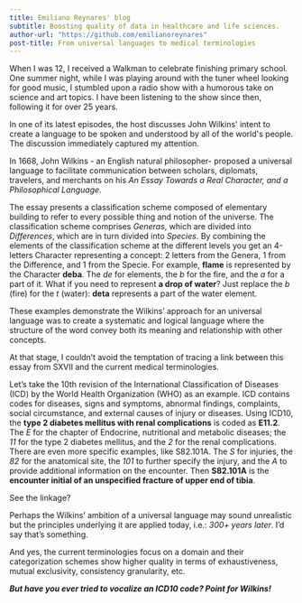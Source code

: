 ```yaml
---
title: Emiliano Reynares' blog
subtitle: Boosting quality of data in healthcare and life sciences.
author-url: "https://github.com/emilianoreynares"
post-title: From universal languages to medical terminologies
---
```


When I was 12, I received a Walkman to celebrate finishing primary school. One summer night, while I was playing around with the tuner wheel looking for good music, I stumbled upon a radio show with a humorous take on science and art topics. I have been listening to the show since then, following it for over 25 years. 

In one of its latest episodes, the host discusses John Wilkins' intent to create a language to be spoken and understood by all of the world's people. The discussion immediately captured my attention.

In 1668, John Wilkins - an English natural philosopher- proposed a universal language to facilitate communication between scholars, diplomats, travelers, and merchants on his _An Essay Towards a Real Character, and a Philosophical Language_. 

The essay presents a classification scheme composed of elementary building to refer to every possible thing and notion of the universe. The classification scheme comprises _Generas_, which are divided into _Differences_, which are in turn divided into _Species_. By combining the elements of the classification scheme at the different levels you get an 4-letters Character representing a concept: 2 letters from the Genera, 1 from the Difference, and 1 from the Specie. 
For example, __flame__ is represented by the Character __deba__. The _de_ for elements, the _b_ for the fire, and the _a_ for a part of it. What if you need to represent __a drop of water__? Just replace the _b_ (fire) for the _t_ (water): __deta__ represents a part of the water element.

These examples demonstrate the Wilkins’ approach for an universal language was to create a systematic and logical language where the structure of the word convey both its meaning and relationship with other concepts.

At that stage, I couldn’t avoid the temptation of tracing a link between this essay from SXVII and the current medical terminologies.

Let’s take the 10th revision of the International Classification of Diseases (ICD) by the World Health Organization (WHO) as an example. ICD contains codes for diseases, signs and symptoms, abnormal findings, complaints, social circumstance, and external causes of injury or diseases. Using ICD10, the __type 2 diabetes mellitus with renal complications__ is coded as __E11.2__. The _E_ for the chapter of Endocrine, nutritional and metabolic diseases; the _11_ for the type 2 diabetes mellitus, and the _2_ for the renal complications. There are even more specific examples, like S82.101A. The _S_ for injuries, the _82_ for the anatomical site, the _101_ to further specify the injury, and the _A_ to provide additional information on the encounter. Then __S82.101A__ is the __encounter initial of an unspecified fracture of upper end of tibia__.

See the linkage? 

Perhaps the Wilkins’ ambition of a universal language may sound unrealistic but the principles underlying it are applied today, i.e.: _300+ years later_. I’d say that’s something. 

And yes, the current terminologies focus on a domain and their categorization schemes show higher quality in terms of exhaustiveness, mutual exclusivity, consistency granularity, etc. 


___But have you ever tried to vocalize an ICD10 code? Point for Wilkins!___
